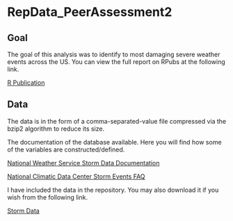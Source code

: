 RepData_PeerAssessment2
=======================
## Goal

The goal of this analysis was to identify to most damaging severe weather events across the US. You can view the full report on RPubs at the following link.


[R Publication](https://www.rpubs.com/hawk24/252622)


## Data

The data is in the form of a comma-separated-value file compressed via the bzip2 algorithm to reduce its size.

The documentation of the database available. Here you will find how some of the variables are constructed/defined.

[National Weather Service Storm Data Documentation](https://d396qusza40orc.cloudfront.net/repdata%2Fpeer2_doc%2Fpd01016005curr.pdf)

[National Climatic Data Center Storm Events FAQ](https://d396qusza40orc.cloudfront.net/repdata%2Fpeer2_doc%2FNCDC%20Storm%20Events-FAQ%20Page.pdf)

I have included the data in the repository. You may also download it if you wish from the following link.

[Storm Data](https://d396qusza40orc.cloudfront.net/repdata%2Fdata%2FStormData.csv.bz2)
